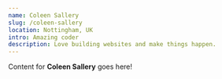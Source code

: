 ```yaml
---
name: Coleen Sallery
slug: /coleen-sallery
location: Nottingham, UK
intro: Amazing coder
description: Love building websites and make things happen.
---
```

Content for **Coleen Sallery** goes here!